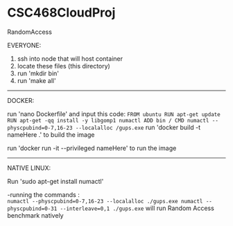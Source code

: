 # CSC468CloudProj
RandomAccess

EVERYONE:
1. ssh into node that will host container
2. locate these files (this directory)
3. run 'mkdir bin'
4. run 'make all'
---------------------------------------------------------------------------------------------------------------------------------------------------------------------------
DOCKER:

 run 'nano Dockerfile' and input this code:
      ```
      FROM ubuntu
      RUN apt-get update
      RUN apt-get -qq install -y libgomp1 numactl
      ADD bin /
      CMD numactl --physcpubind=0-7,16-23 --localalloc /gups.exe
      ```
 run 'docker build -t nameHere .'  to build the image 
 
 run 'docker run -it --privileged nameHere' to run the image

---------------------------------------------------------------------------------------------------------------------------------------------------------------------------
NATIVE LINUX:

Run 'sudo apt-get install numactl'

-running the commands :   
                       ```numactl --physcpubind=0-7,16-23 --localalloc ./gups.exe
                          numactl --physcpubind=0-31 --interleave=0,1 ./gups.exe```
will run Random Access benchmark natively
